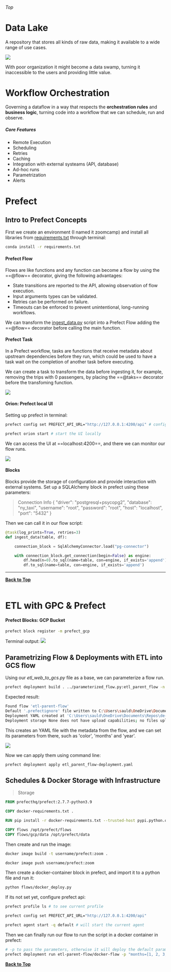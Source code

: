 ###### Top

# Data Lake

A repository that stores all kinds of raw data, making it available to a wide range of use cases.

![](data_lake.jpg)

With poor organization it might become a data swamp, turning it inaccessible to the users and providing little value.


# Workflow Orchestration

Governing a dataflow in a way that respects the **orchestration rules** and **business logic**, turning code into a workflow that we can schedule, run and observe.

##### Core Features
- Remote Execution
- Scheduling
- Retries
- Caching
- Integration with external systeams (API, database)
- Ad-hoc runs
- Parametrization
- Alerts

# Prefect

## Intro to Prefect Concepts


First we create an environment (I named it zoomcamp) and install all libraries from [requirements.txt]() through terminal:
```bash
conda install -r requirements.txt
```

#### Prefect Flow
Flows are like functions and any function can become a flow by using the ==@flow== decorator, giving the following advantages:
- State transitions are reported to the API, allowing observation of flow execution.
- Input arguments types can be validated.
- Retries can be performed on failure.
- Timeouts can be enforced to prevent unintentional, long-running workflows.

We can transform the [ingest_data.py](https://github.com/saulzera/data-engineering-zoomcamp/blob/master/week-1/content/ingest_data.py) script into a Prefect Flow adding the ==@flow== decorator before calling the main function.

#### Prefect Task
In a Prefect workflow, tasks are functions that receive metadata about upstream dependencies before they run, which could be used to have a task wait on the completion of another task before executing.

We can create a task to transform the data before ingesting it, for example, removing the trips with 0 passengers, by placing the ==@taks== decorator before the transfoming function.

![](img/transforming_data.png)

#### Orion: Prefect local UI

Setting up prefect in terminal:
```bash
prefect config set PREFECT_API_URL="http://127.0.0.1:4200/api" # config profile

prefect orion start # start the UI locally
```

We can access the UI at ==localhost:4200==, and there we can monitor our flow runs.

![](img/prefect_UI.png)

#### Blocks

Blocks provide the storage of configuration and provide interaction with external systems.
Set up a SQLAlchemy block in prefect using these parameters:
>Connection Info
>{ "driver": "postgresql+psycopg2", "database": "ny_taxi", "username": "root", "password": "root", "host": "localhost", "port": "5432" }

Then we can call it in our flow script:
```python
@task(log_prints=True, retries=3)
def ingest_data(table, df):

    connection_block = SqlAlchemyConnector.load("pg-connector")

    with connection_block.get_connection(begin=False) as engine:
        df.head(n=0).to_sql(name=table, con=engine, if_exists='append')
        df.to_sql(name=table, con=engine, if_exists='append')
```
----
__[Back to Top](#top)__
<br/><br/>

# ETL with GPC & Prefect


#### Prefect Blocks: GCP Bucket

```bash
prefect block register -m prefect_gcp
```

Terminal output:
![](img/block_bucket_output.png)

> 


## Parametrizing Flow & Deployments with ETL into GCS flow


Using our _etl_web_to_gcs.py_ file as a base, we can parameterize a flow run.


```bash
prefect deployment build . ../parameterized_flow.py:etl_parent_flow -n "Parameterized ETL"
```

Expected result:
```bash
Found flow 'etl-parent-flow'
Default '.prefectignore' file written to C:\Users\sauld\OneDrive\Documents\Repos\de-zoomcamp-notes\week-2\flows\gcp\.prefectignore
Deployment YAML created at 'C:\Users\sauld\OneDrive\Documents\Repos\de-zoomcamp-notes\week-2\flows\gcp\etl_parent_flow-deployment.yaml'.
Deployment storage None does not have upload capabilities; no files uploaded.  Pass --skip-upload to suppress this warning.
```

This creates an YAML file with the metadata from the flow, and we can set its parameters from there, such as 'color', 'months' and 'year'.

![](img/parameterized_etl.png)

Now we can apply them using command line:
```bash
prefect deployment apply etl_parent_flow-deployment.yaml
```





## Schedules & Docker Storage with Infrastructure

> Storage


```dockerfile
FROM prefecthq/prefect:2.7.7-python3.9  

COPY docker-requirements.txt .

RUN pip install -r docker-requirements.txt --trusted-host pypi.python.org --no-cache-dir

COPY flows /opt/prefect/flows
COPY flows/gcp/data /opt/prefect/data
```

Then create and run the image:
```bash
docker image build -t username/prefect:zoom .

docker image push username/prefect:zoom
```

Then create a docker-container block in prefect, and import it to a python file and run it:
```bash
python flows/docker_deploy.py
```

If its not set yet, configure prefect api:
```bash
prefect profile ls # to see current profile

prefect config set PREFECT_API_URL="http://127.0.0.1:4200/api"

prefect agent start -q default # will start the current agent
```

Then we can finally run our flow to run the script in a docker container in prefect:
```bash
# -p to pass the parameters, otherwise it will deploy the default parameters
prefect deployment run etl-parent-flow/docker-flow -p "months=[1, 2, 3, 4]"
```

__[Back to Top](#top)__